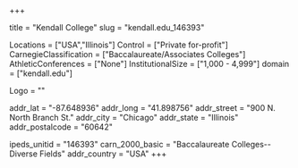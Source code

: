 
+++

title = "Kendall College"
slug = "kendall.edu_146393"

Locations = ["USA","Illinois"]
Control = ["Private for-profit"]
CarnegieClassification = ["Baccalaureate/Associates Colleges"]
AthleticConferences = ["None"]
InstitutionalSize = ["1,000 - 4,999"]
domain = ["kendall.edu"]

Logo = ""

addr_lat = "-87.648936"
addr_long = "41.898756"
addr_street = "900 N. North Branch St."
addr_city = "Chicago"
addr_state = "Illinois"
addr_postalcode = "60642"

ipeds_unitid = "146393"
carn_2000_basic = "Baccalaureate Colleges--Diverse Fields"
addr_country = "USA"
+++
    
